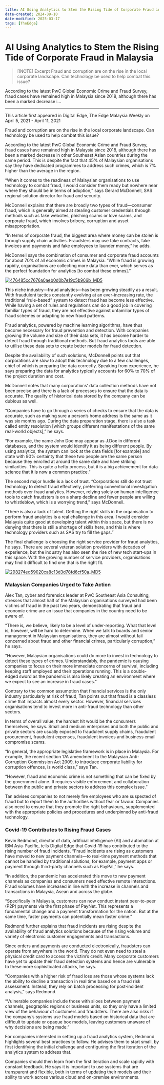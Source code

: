 ```yaml
---
title: AI Using Analytics to Stem the Rising Tide of Corporate Fraud in Malaysia
date-created: 2024-09-10
date-modified: 2025-03-17
tags: [TheEdge]
---
```


# AI Using Analytics to Stem the Rising Tide of Corporate Fraud in Malaysia

> [!NOTE] Excerpt
> Fraud and corruption are on the rise in the local corporate landscape. Can technology be used to help combat this issue?

According to the latest PwC Global Economic Crime and Fraud Survey, fraud cases have remained high in Malaysia since 2018, although there has been a marked decrease i…

---

This article first appeared in Digital Edge, The Edge Malaysia Weekly on April 5, 2021 - April 11, 2021

Fraud and corruption are on the rise in the local corporate landscape. Can technology be used to help combat this issue?

According to the latest PwC Global Economic Crime and Fraud Survey, fraud cases have remained high in Malaysia since 2018, although there has been a marked decrease in other Southeast Asian countries during the same period. This is despite the fact that 45% of Malaysian organisations say they have dedicated programmes to address such crimes, which is 7% higher than the average in the region.

“When it comes to the readiness of Malaysian organisations to use technology to combat fraud, I would consider them ready but nowhere near where they should be in terms of adoption,” says Gerard McDonnell, SAS regional solution director for fraud and security.

McDonnell explains that there are broadly two types of fraud—consumer fraud, which is generally aimed at stealing customer credentials through methods such as fake websites, phishing scams or love scams, and corporate fraud, which involves bribery, corruption and asset misappropriation.

“In terms of corporate fraud, the biggest area where money can be stolen is through supply chain activities. Fraudsters may use fake contracts, fake invoices and payments and fake employees to launder money,” he adds.

McDonnell says the combination of consumer and corporate fraud accounts for about 70% of all economic crimes in Malaysia. “While fraud is growing rapidly, organisations are collecting more data than ever, which serves as the perfect foundation for analytics \[to combat these crimes\].”

[![476485cc7676a0aeb0d0b7e19c5b906b_MD5](/media/476485cc7676a0aeb0d0b7e19c5b906b_MD5.jpg)](https://assets.theedgemarkets.com/pictures/DE3-McDonnell-2-tem1364_theedgemarkets.jpg)

This niche industry—fraud analytics—has been growing steadily as a result. With fraudulent tactics constantly evolving at an ever-increasing rate, the traditional “rule-based” system to detect fraud has become less effective. While having a set of rules and regulations can do a good job in covering familiar types of fraud, they are not effective against unfamiliar types of fraud schemes or adapting to new fraud patterns.

Fraud analytics, powered by machine learning algorithms, have thus become necessary for fraud prevention and detection. With companies growing the volume and size of their data sets, it has become harder to detect fraud through traditional methods. But fraud analytics tools are able to utilise these data sets to create better models for fraud detection.

Despite the availability of such solutions, McDonnell points out that corporations are slow to adopt this technology due to a few challenges, chief of which is preparing the data correctly. Speaking from experience, he says preparing the data for analytics typically accounts for 60% to 70% of the project duration and cost.

McDonnell notes that many corporations’ data collection methods have not been precise and there is a lack of processes to ensure that the data is accurate. The quality of historical data stored by the company can be dubious as well.

“Companies have to go through a series of checks to ensure that the data is accurate, such as making sure a person’s home address is the same as it was six months ago. During the data preparation stage, there is also a task called entity resolution \[which groups different manifestations of the same real-world objects\],” he says.

“For example, the name John Doe may appear as J.Doe in different databases, and the system would identify it as being different people. By using analytics, the system can look at the data fields \[for example\] and state with 90% certainty that these two people are the same person because they enrolled at around the same date and have striking similarities. This is quite a hefty process, but it is a big achievement for data science that it is now a common practice.”

The second major hurdle is a lack of trust. “Corporations still do not trust technology to detect fraud effectively, preferring conventional investigation methods over fraud analytics. However, relying solely on human intelligence tools to catch fraudsters is on a sharp decline and fewer people are willing to whistleblow, which is a worrying trend,” says McDonnell.

“There is also a lack of talent. Getting the right skills in the organisation to perform fraud analytics is a real challenge in this area. I would consider Malaysia quite good at developing talent within this space, but there is no denying that there is still a shortage of skills here, and this is where technology providers such as SAS try to fill the gaps.”

The final challenge is choosing the right service provider for fraud analytics, he says. There are several veteran solution providers with decades of experience, but the industry has also seen the rise of new tech start-ups in this space. With the growing number of service providers, organisations may find it difficult to find one that is the right fit.

[![298274ed59020ca8c13d3d78fd6cf50a_MD5](/media/298274ed59020ca8c13d3d78fd6cf50a_MD5.jpg)](https://assets.theedgemarkets.com/pictures/DE3-Tan-tem1364_theedgemarkets.jpg)

### Malaysian Companies Urged to Take Action

Alex Tan, cyber and forensics leader at PwC Southeast Asia Consulting, stresses that almost half of the Malaysian organisations surveyed had been victims of fraud in the past two years, demonstrating that fraud and economic crime are an issue that companies in the country need to be aware of.

“There is, we believe, likely to be a level of under-reporting. What that level is, however, will be hard to determine. When we talk to boards and senior management in Malaysian organisations, they are almost without fail concerned about fraud and other financial crimes, particularly corruption,” he says.

“However, Malaysian organisations could do more to invest in technology to detect these types of crimes. Understandably, the pandemic is causing companies to focus on their more immediate concerns of survival, including keeping staff employed and their operations running. This is a double-edged sword as the pandemic is also likely creating an environment where we expect to see an increase in fraud cases.”

Contrary to the common assumption that financial services is the only industry particularly at risk of fraud, Tan points out that fraud is a classless crime that impacts almost every sector. However, financial services organisations tend to invest more in anti-fraud technology than other sectors.

In terms of overall value, the hardest hit would be the consumers themselves, he says. Small and medium enterprises and both the public and private sectors are usually exposed to fraudulent supply chains, fraudulent procurement, fraudulent expenses, fraudulent invoices and business email compromise scams.

“In general, the appropriate legislative framework is in place in Malaysia. For example, the recent section 17A amendment to the Malaysian Anti-Corruption Commission Act 2009, to introduce corporate liability for corruption offences, is world class,” says Tan.

“However, fraud and economic crime is not something that can be fixed by the government alone. It requires visible enforcement and collaboration between the public and private sectors to address this complex issue.”

Tan advises companies to not merely fire employees who are suspected of fraud but to report them to the authorities without fear or favour. Companies also need to ensure that they promote the right behaviours, supplemented with the appropriate policies and procedures and underpinned by anti-fraud technology.

### Covid-19 Contributes to Rising Fraud Cases

Kevin Redmond, director of data, artificial intelligence (AI) and automation at IBM Asia-Pacific, tells Digital Edge that Covid-19 has contributed to the rising number of fraud incidents. “Fraud incidents are rising as customers have moved to new payment channels—to real-time payment methods that cannot be handled by traditional solutions, for example, payment apps or payment through third-party channels such as PayPal,” he says.

“In addition, the pandemic has accelerated this move to new payment channels as companies and consumers need effective remote interactions. Fraud volumes have increased in line with the increase in channels and transactions in Malaysia, Asean and across the globe.

“Specifically in Malaysia, customers can now conduct instant peer-to-peer (P2P) payments via the first phase of PayNet. This represents a fundamental change and a payment transformation for the nation. But at the same time, faster payments can potentially mean faster crime.”

Redmond further explains that fraud incidents are rising despite the availability of fraud analytics solutions because of the rising volume and variety of electronic customer engagements and transactions.

Since orders and payments are conducted electronically, fraudsters can operate from anywhere in the world. They do not even need to steal a physical credit card to access the victim’s credit. Many corporate customers have yet to update their fraud detection systems and hence are vulnerable to these more sophisticated attacks, he says.

“Companies with a higher risk of fraud loss are those whose systems lack the ability to decline a transaction in real time based on a fraud risk assessment. Instead, they rely on batch processing for post-incident analysis,” says Redmond.

“Vulnerable companies include those with siloes between payment channels, geographic regions or business units, so they only have a limited view of the behaviour of customers and fraudsters. There are also risks if the company’s systems use fraud models based on historical data that are difficult to update or opaque box models, leaving customers unaware of why decisions are being made.”

For companies interested in setting up a fraud analytics system, Redmond highlights several best practices to follow. He advises them to start small, by first identifying the initial challenge and configuring the first iteration of the analytics system to address that.

Companies should then learn from the first iteration and scale rapidly with constant feedback. He says it is important to use systems that are transparent and flexible, both in terms of updating their models and their ability to work across various cloud and on-premise environments.
